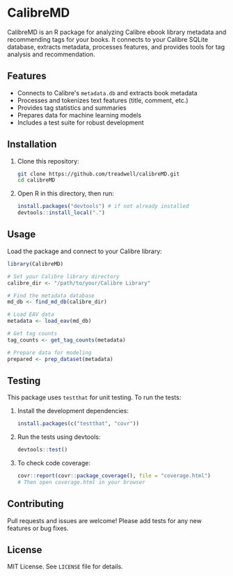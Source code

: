 # CalibreMD

CalibreMD is an R package for analyzing Calibre ebook library metadata and recommending tags for your books. It connects to your Calibre SQLite database, extracts metadata, processes features, and provides tools for tag analysis and recommendation.

## Features
- Connects to Calibre's `metadata.db` and extracts book metadata
- Processes and tokenizes text features (title, comment, etc.)
- Provides tag statistics and summaries
- Prepares data for machine learning models
- Includes a test suite for robust development

## Installation

1. Clone this repository:
   ```sh
   git clone https://github.com/treadwell/calibreMD.git
   cd calibreMD
   ```
2. Open R in this directory, then run:
   ```r
   install.packages("devtools") # if not already installed
   devtools::install_local(".")
   ```

## Usage

Load the package and connect to your Calibre library:

```r
library(CalibreMD)

# Set your Calibre library directory
calibre_dir <- "/path/to/your/Calibre Library"

# Find the metadata database
md_db <- find_md_db(calibre_dir)

# Load EAV data
metadata <- load_eav(md_db)

# Get tag counts
tag_counts <- get_tag_counts(metadata)

# Prepare data for modeling
prepared <- prep_dataset(metadata)
```

## Testing

This package uses `testthat` for unit testing. To run the tests:

1. Install the development dependencies:
   ```r
   install.packages(c("testthat", "covr"))
   ```
2. Run the tests using devtools:
   ```r
   devtools::test()
   ```
3. To check code coverage:
   ```r
   covr::report(covr::package_coverage(), file = "coverage.html")
   # Then open coverage.html in your browser
   ```

## Contributing

Pull requests and issues are welcome! Please add tests for any new features or bug fixes.

## License

MIT License. See `LICENSE` file for details. 